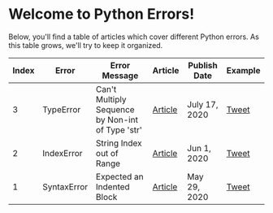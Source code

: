# Welcome to Python Errors!

Below, you'll find a table of articles which cover different Python errors. As this table grows, we'll try to keep it organized.

| Index | Error       | Error Message                                    | Article                         | Publish Date  | Example                     |
|-------|-------------|--------------------------------------------------|---------------------------------|---------------|-----------------------------|
| 3     | TypeError   | Can't Multiply Sequence by Non-int of Type 'str' | [Article][type-error-article]    | July 17, 2020 | [Tweet][type-error-tweet]   |
| 2     | IndexError  | String Index out of Range                        | [Article][index-error-article]  | Jun 1, 2020   | [Tweet][index-error-tweet]  |
| 1     | SyntaxError | Expected an Indented Block                       | [Article][syntax-error-article] | May 29, 2020  | [Tweet][syntax-error-tweet] |

[index-error-article]: https://therenegadecoder.com/code/index-error-string-index-out-of-range/
[index-error-tweet]: https://twitter.com/RenegadeCoder94/status/1258623687038840839
[syntax-error-article]: https://therenegadecoder.com/code/syntax-error-expected-an-indented-block/
[syntax-error-tweet]: https://twitter.com/RenegadeCoder94/status/1258481269144522753
[type-error-article]: https://therenegadecoder.com/code/typeerror-cant-multiply-sequence-by-non-int-of-type-str/
[type-error-tweet]: https://twitter.com/RenegadeCoder94/status/1279172286889762818
